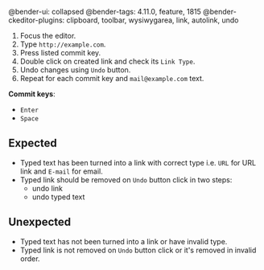 @bender-ui: collapsed
@bender-tags: 4.11.0, feature, 1815
@bender-ckeditor-plugins: clipboard, toolbar, wysiwygarea, link, autolink, undo

1. Focus the editor.
1. Type `http://example.com`.
1. Press listed commit key.
1. Double click on created link and check its `Link Type`.
1. Undo changes using `Undo` button.
1. Repeat for each commit key and ` mail@example.com ` text.

**Commit keys**:

* `Enter`
* `Space`

## Expected

* Typed text has been turned into a link with correct type i.e. `URL` for URL link and `E-mail` for email.
* Typed link should be removed on `Undo` button click in two steps:
	* undo link
	* undo typed text

## Unexpected

* Typed text has not been turned into a link or have invalid type.
* Typed link is not removed on `Undo` button click or it's removed in invalid order.
